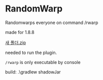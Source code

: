 # RandomWarp



Randomwarps everyone on command /rwarp <world>

made for 1.8.8


[새 폴더.zip](https://github.com/issac4892/RandomWarp/files/6080329/default.zip)


needed to run the plugin.

``/rwarp`` is only executable by console


build: .\gradlew shadowJar
